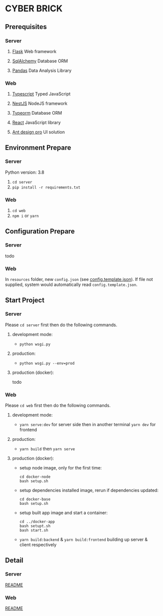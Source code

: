 # CYBER BRICK

## Prerequisites

### Server

1. [Flask](https://palletsprojects.com/p/flask/) Web framework

2. [SqlAlchemy](https://www.sqlalchemy.org/) Database ORM

3. [Pandas](https://pandas.pydata.org/) Data Analysis Library

### Web

1. [Typescript](https://www.typescriptlang.org/) Typed JavaScript

2. [NestJS](https://nestjs.com/) NodeJS framework

3. [Typeorm](https://typeorm.io/) Database ORM

4. [React](https://reactjs.org/) JavaScript library

5. [Ant design pro](https://beta-pro.ant.design/) UI solution

## Environment Prepare

### Server

Python version: 3.8

1. `cd server`
2. `pip install -r requirements.txt`

### Web

1. `cd web`
2. `npm i` or `yarn`

## Configuration Prepare

### Server

todo

### Web

In `resources` folder, new `config.json` (see [config.template.json](resources/config.template.json)). 
If file not supplied, system would automatically read `config.template.json`.

## Start Project

### Server

Please `cd server` first then do the following commands.

1. development mode:

    * `python wsgi.py`

2. production:

    * `python wsgi.py --env=prod`

3. production (docker):

    todo

### Web

Please `cd web` first then do the following commands.

1. development mode: 

    * `yarn serve:dev` for server side then in another terminal `yarn dev` for frontend
    
2. production:

    * `yarn build` then `yarn serve`
    
3. production (docker):

    * setup node image, only for the first time:
      ```
      cd docker-node
      bash setup.sh
      ```
    
    * setup dependencies installed image, rerun if dependencies updated:
      ```
      cd docker-base
      bash setup.sh
      ```
      
    * setup built app image and start a container:
      
      ```
      cd ../docker-app
      bash setupt.sh
      bash start.sh
      ```

    * `yarn build:backend` & `yarn build:frontend` building up server & client respectively

## Detail

### Server

[README](server/README.md)

### Web

[README](web/README.md)
